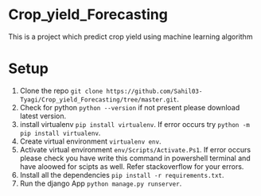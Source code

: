 # Crop_yield_Forecasting
This is a project which predict crop yield using machine learning algorithm

# Setup

1. Clone the repo ```git clone https://github.com/Sahil03-Tyagi/Crop_yield_Forecasting/tree/master.git```.
2. Check for python ```python --version``` if not present please download latest version.
3. install virtualenv ```pip install virtualenv```. If error occurs try ```python -m pip install virtualenv```.
4. Create virtual environment ```virtualenv env```.
5. Activate virtual environment ```env/Scripts/Activate.Ps1```. If error occurs please check you have write this command in powershell terminal and have aloowed for scipts as well. Refer stackoverflow for your errors.
6. Install all the dependencies ```pip install -r requirements.txt```.
7. Run the django App ```python manage.py runserver```.
